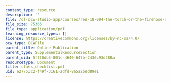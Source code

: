 ```yaml
---
content_type: resource
description: ''
file: /ol-ocw-studio-app/courses/res-18-004-the-torch-or-the-firehose-a-guide-to-section-teaching-spring-2009/e27753c2f49f31612dfd8a5a2bed89e1_class_checklist.pdf
file_size: 75365
file_type: application/pdf
learning_resource_types: []
license: https://creativecommons.org/licenses/by-nc-sa/4.0/
ocw_type: OCWFile
parent_title: Online Publication
parent_type: SupplementalResourceSection
parent_uid: 5fff0db5-801c-4640-647b-2436c93d280a
resourcetype: Document
title: class_checklist.pdf
uid: e27753c2-f49f-3161-2dfd-8a5a2bed89e1
---
```

